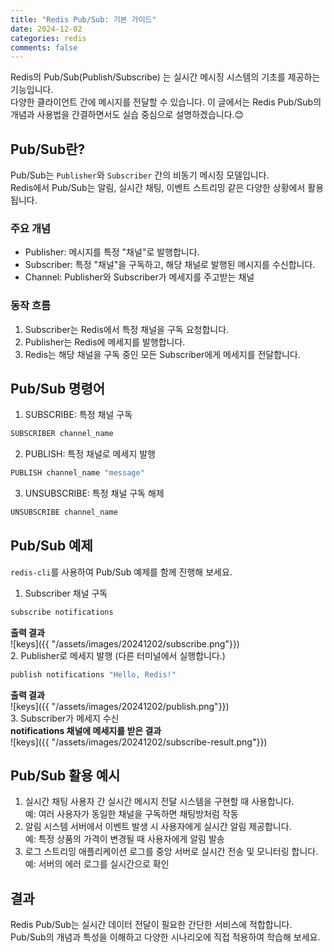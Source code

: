 ```yaml
---
title: "Redis Pub/Sub: 기본 가이드"
date: 2024-12-02
categories: redis
comments: false
---
```


Redis의 Pub/Sub(Publish/Subscribe) 는 실시간 메시징 시스템의 기초를 제공하는 기능입니다.  
다양한 클라이언트 간에 메시지를 전달할 수 있습니다. 이 글에서는 Redis Pub/Sub의 개념과 사용법을 간결하면서도 실습 중심으로 설명하겠습니다.😊

## Pub/Sub란?
Pub/Sub는 `Publisher`와 `Subscriber` 간의 비동기 메시징 모델입니다.  
Redis에서 Pub/Sub는 알림, 실시간 채팅, 이벤트 스트리밍 같은 다양한 상황에서 활용됩니다.
### 주요 개념
- Publisher: 메시지를 특정 "채널"로 발행합니다.
- Subscriber: 특정 "채널"을 구독하고, 해당 채널로 발행된 메시지를 수신합니다.
- Channel: Publisher와 Subscriber가 메세지를 주고받는 채널

### 동작 흐름
1. Subscriber는 Redis에서 특정 채널을 구독 요청합니다.
2. Publisher는 Redis에 메세지를 발행합니다.
3. Redis는 해당 채널을 구독 중인 모든 Subscriber에게 메세지를 전달합니다.

## Pub/Sub 명령어
1. SUBSCRIBE: 특정 채널 구독
```bash
SUBSCRIBER channel_name
```
2. PUBLISH: 특정 채널로 메세지 발행
```bash
PUBLISH channel_name "message"
```
3. UNSUBSCRIBE: 특정 채널 구독 해제
```bash
UNSUBSCRIBE channel_name
```

## Pub/Sub 예제
`redis-cli`를 사용하여 Pub/Sub 예제를 함께 진행해 보세요.
1. Subscriber 채널 구독
```bash
subscribe notifications
```
**출력 결과**  
![keys]({{ "/assets/images/20241202/subscribe.png"}})  
2. Publisher로 메세지 발행 (다른 터미널에서 실행합니다.)
```bash
publish notifications "Hello, Redis!"
```
**출력 결과**  
![keys]({{ "/assets/images/20241202/publish.png"}})  
3. Subscriber가 메세지 수신  
**notifications 채널에 메세지를 받은 결과**  
![keys]({{ "/assets/images/20241202/subscribe-result.png"}})  

## Pub/Sub 활용 예시
1. 실시간 채팅
사용자 간 실시간 메시지 전달 시스템을 구현할 때 사용합니다.  
예: 여러 사용자가 동일한 채널을 구독하면 채팅방처럼 작동
2. 알림 시스템
서버에서 이벤트 발생 시 사용자에게 실시간 알림 제공합니다.  
예: 특정 상품의 가격이 변경될 때 사용자에게 알림 발송
3. 로그 스트리밍
애플리케이션 로그를 중앙 서버로 실시간 전송 및 모니터링 합니다.  
예: 서버의 에러 로그를 실시간으로 확인

## 결과
Redis Pub/Sub는 실시간 데이터 전달이 필요한 간단한 서비스에 적합합니다.  
Pub/Sub의 개념과 특성을 이해하고 다양한 시나리오에 직접 적용하여 학습해 보세요.
